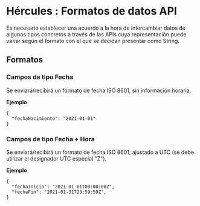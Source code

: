 # Hércules : Formatos de datos API



Es necesario establecer una acuerdo a la hora de intercambiar datos de algunos tipos concretos a través de las APIs cuya representación puede variar según el formato con el que se decidan presentar como String.

## Formatos

### Campos de tipo Fecha

Se enviará/recibirá un formato de fecha ISO 8601, sin información horaria.

**Ejemplo**

```
{
  "fechaNacimiento": "2021-01-01"
}
```

  


### Campos de tipo Fecha \+ Hora

Se enviará/recibirá un formato de fecha ISO 8601, ajustado a UTC (se debe utilizar el designador UTC especial "Z").

**Ejemplo**

```
{
  "fechaInicio": "2021-01-01T00:00:00Z",
  "fechaFin": "2021-01-31T23:59:59Z",
}
```





